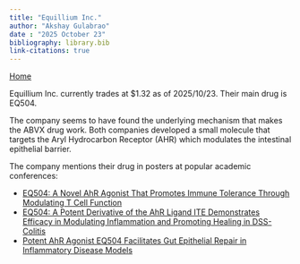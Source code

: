 ```yaml
---
title: "Equillium Inc."
author: "Akshay Gulabrao"
date : "2025 October 23"
bibliography: library.bib
link-citations: true
---
```

[Home](./index.html)

Equillium Inc. currently trades at $1.32 as of 2025/10/23. Their main drug is EQ504.

The company seems to have found the underlying mechanism that makes the ABVX drug work. Both companies developed a small molecule that targets the Aryl Hydrocarbon Receptor (AHR) which modulates the intestinal epithelial barrier.

The company mentions their drug in posters at popular academic conferences:

- [EQ504: A Novel AhR Agonist That Promotes Immune Tolerance Through Modulating T Cell Function](https://www.equilliumbio.com/technology/Presentations-Technology/Presentations-Details/2025/EQ504-A-Novel-AhR-Agonist-That-Promotes-Immune-Tolerance-Through-Modulating-T-Cell-Function/default.aspx)
- [EQ504: A Potent Derivative of the AhR Ligand ITE Demonstrates Efficacy in Modulating Inflammation and Promoting Healing in DSS-Colitis](https://www.equilliumbio.com/technology/Presentations-Technology/Presentations-Details/2025/EQ504-A-Potent-Derivative-of-the-AhR-Ligand-ITE-Demonstrates-Efficacy-in-Modulating-Inflammation-and-Promoting-Healing-in-DSS-Colitis/default.aspx)
- [Potent AhR Agonist EQ504 Facilitates Gut Epithelial Repair in Inflammatory Disease Models](https://www.equilliumbio.com/technology/Presentations-Technology/Presentations-Details/2025/Potent-AhR-Agonist-EQ504-Facilitates-Gut-Epithelial-Repair-in-Inflammatory-Disease-Models/default.aspx)
